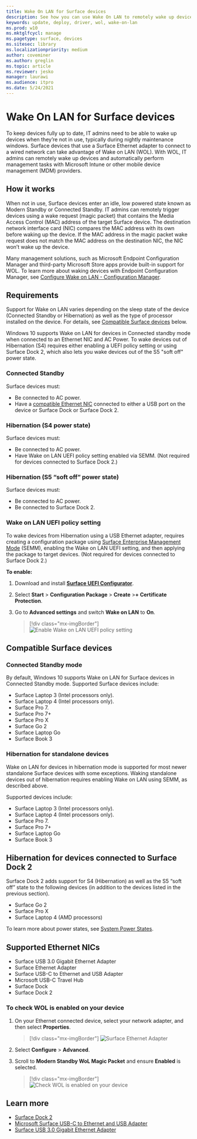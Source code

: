 ```yaml
---
title: Wake On LAN for Surface devices 
description: See how you can use Wake On LAN to remotely wake up devices to perform management tasks automatically.
keywords: update, deploy, driver, wol, wake-on-lan
ms.prod: w10
ms.mktglfcycl: manage
ms.pagetype: surface, devices
ms.sitesec: library
ms.localizationpriority: medium
author: coveminer
ms.author: greglin
ms.topic: article
ms.reviewer: jesko
manager: laurawi
ms.audience: itpro
ms.date: 5/24/2021
---
```


# Wake On LAN for Surface devices

To keep devices fully up to date, IT admins need to be able to wake up devices when they’re not in use, typically during nightly maintenance windows. Surface devices that use a Surface Ethernet adapter to connect to a wired network can take advantage of Wake on LAN (WOL). With WOL, IT admins can remotely wake up devices and automatically perform management tasks with Microsoft Intune or other mobile device management (MDM) providers.

## How it works

When not in use, Surface devices enter an idle, low powered state known as Modern Standby or Connected Standby. IT admins can remotely trigger devices using a wake request (magic packet) that contains the Media Access Control (MAC) address of the target Surface device. The destination network interface card (NIC) compares the MAC address with its own before waking up the device. If the MAC address in the magic packet wake request does not match the MAC address on the destination NIC, the NIC won’t wake up the device.

Many management solutions, such as Microsoft Endpoint Configuration Manager and third-party Microsoft Store apps provide built-in support for WOL. To learn more about waking devices with Endpoint Configuration Manager, see [Configure Wake on LAN - Configuration Manager](https://docs.microsoft.com/mem/configmgr/core/clients/deploy/configure-wake-on-lan).

## Requirements

Support for Wake on LAN varies depending on the sleep state of the device (Connected Standby or Hibernation) as well as the type of processor installed on the device. For details, see [Compatible Surface devices](#compatible-surface-devices) below.  

 Windows 10 supports Wake on LAN for devices in Connected standby mode when connected to an Ethernet NIC and AC Power. To wake devices out of Hibernation (S4) requires either enabling a UEFI policy setting or using Surface Dock 2, which also lets you wake devices out of the S5 "soft off" power state. 

### Connected Standby

 Surface devices must:

- Be connected to AC power.
- Have a [compatible Ethernet NIC](#supported-ethernet-nics) connected to either a USB port on the device or Surface Dock or Surface Dock 2.

### Hibernation (S4 power state)

 Surface devices must:

- Be connected to AC power.
- Have Wake on LAN UEFI policy setting enabled via SEMM. (Not required for devices connected to Surface Dock 2.)

### Hibernation (S5 “soft off” power state)

 Surface devices must:

- Be connected to AC power.
- Be connected to Surface Dock 2.

### Wake on LAN UEFI policy setting

To wake devices from Hibernation using a USB Ethernet adapter, requires creating a configuration package using [Surface Enterprise Management Mode](surface-enterprise-management-mode.md) (SEMM), enabling the Wake on LAN UEFI setting, and then applying the package to target devices. (Not required for devices connected to Surface Dock 2.)

**To enable:**

1. Download and install [**Surface UEFI Configurator**](https://www.microsoft.com/download/details.aspx?id=46703).
2. Select **Start** > **Configuration Package** > **Create** >**+ Certificate Protection**.
3. Go to **Advanced settings** and switch **Wake on LAN** to **On**.

    > [!div class="mx-imgBorder"]
    > ![Enable Wake on LAN UEFI policy setting](images/wol-uefi.png)

## Compatible Surface devices

### Connected Standby mode

By default, Windows 10 supports Wake on LAN for Surface devices in Connected Standby mode. Supported Surface devices include:

- Surface Laptop 3 (Intel processors only).
- Surface Laptop 4 (Intel processors only).
- Surface Pro 7.
- Surface Pro 7+
- Surface Pro X
- Surface Go 2
- Surface Laptop Go
- Surface Book 3

### Hibernation for standalone devices

Wake on LAN for devices in hibernation mode is supported for most newer standalone Surface devices with some exceptions. Waking standalone devices out of hibernation requires enabling Wake on LAN using SEMM, as described above.

 Supported devices include:

- Surface Laptop 3 (Intel processors only).
- Surface Laptop 4 (Intel processors only).
- Surface Pro 7.
- Surface Pro 7+
- Surface Laptop Go
- Surface Book 3

## Hibernation for devices connected to Surface Dock 2

Surface Dock 2 adds support for S4 (Hibernation) as well as the S5 “soft off” state to the following devices (in addition to the devices listed in the previous section).

- Surface Go 2
- Surface Pro X
- Surface Laptop 4 (AMD processors)

To learn more about power states, see [System Power States](https://docs.microsoft.com/windows/win32/power/system-power-states).

## Supported Ethernet NICs

- Surface USB 3.0 Gigabit Ethernet Adapter
- Surface Ethernet Adapter
- Surface USB-C to Ethernet and USB Adapter
- Microsoft USB-C Travel Hub
- Surface Dock
- Surface Dock 2

### To check WOL is enabled on your device

1. On your Ethernet connected device, select your network adapter, and then select **Properties**.

   > [!div class="mx-imgBorder"]
   > ![Surface Ethernet Adapter](images/surface-ethernet.png)

2. Select **Configure** > **Advanced**.
3. Scroll to **Modern Standby WoL Magic Packet** and ensure **Enabled** is selected.

    > [!div class="mx-imgBorder"]
    > ![Check WOL is enabled on your device](images/ethernet-wol-setting.png)

## Learn more

- [Surface Dock 2](https://www.microsoft.com/p/surface-dock-2-for-business/8q4hgc6kbmdq?)
- [Microsoft Surface USB-C to Ethernet and USB Adapter](https://www.microsoft.com/p/surface-usb-c-to-ethernet-and-usb-adapter/8wt81cglrblp?)
- [Surface USB 3.0 Gigabit Ethernet Adapter](https://www.microsoft.com/p/surface-usb-30-gigabit-ethernet-adapter/8xn9fqvzbvq0?)

